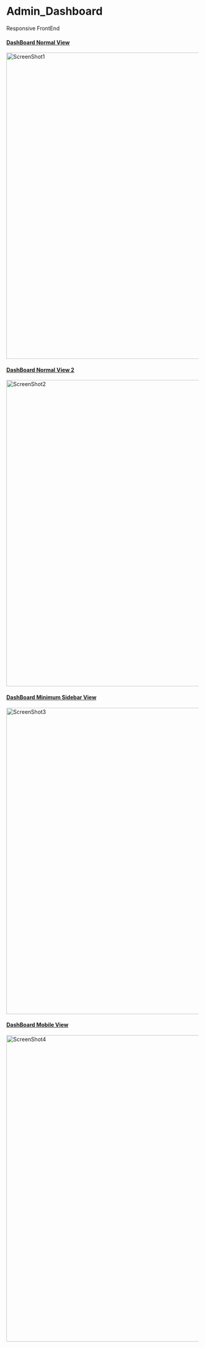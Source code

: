 # Admin_Dashboard
Responsive FrontEnd

<h4><ins>DashBoard Normal View</ins></h4><p>
<img src = "https://github.com/phondesn/Admin_Dashboard/assets/132884559/6a474205-3b33-4145-ab80-da3ccc8a4bcf" alt = "ScreenShot1" width="800"><p>
  <h4><ins>DashBoard Normal View 2</ins></h4><p>
<img src = "https://github.com/phondesn/Admin_Dashboard/assets/132884559/78fca99f-6fbc-47a6-a5b1-c626ce8fc6c8" alt = "ScreenShot2" width="800"><p>
  <h4><ins>DashBoard Minimum Sidebar View</ins></h4><p>
<img src = "https://github.com/phondesn/Admin_Dashboard/assets/132884559/271c68d5-4b1b-4e70-963b-ab72b769f043" alt = "ScreenShot3" width="800"><p>
  <h4><ins>DashBoard Mobile View</ins></h4><p>
<img src = "https://github.com/phondesn/Admin_Dashboard/assets/132884559/29ed6f1f-3a69-4e1b-9d5f-6f7e1637d8e5" alt = "ScreenShot4" width="800"><p>  
  

